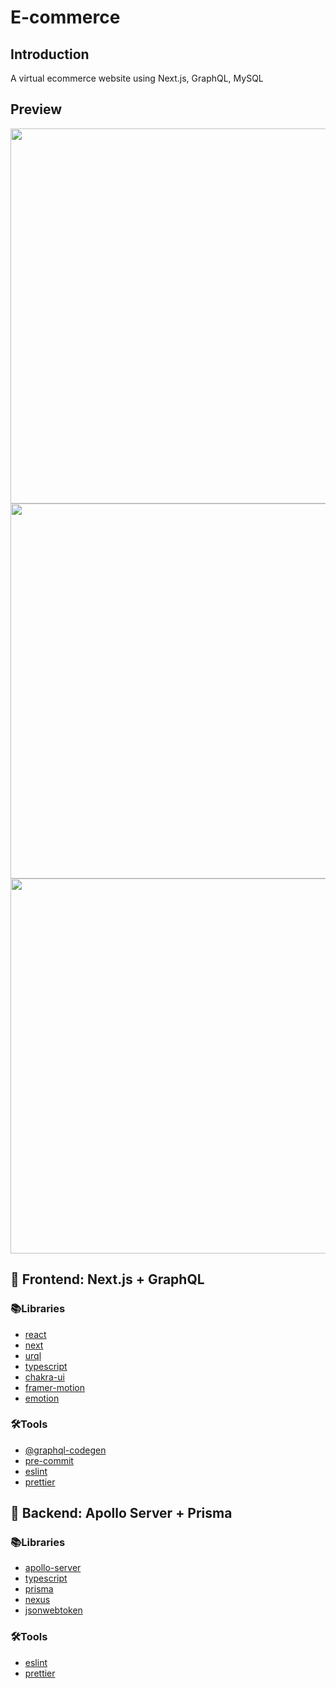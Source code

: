 # E-commerce

## Introduction

A virtual ecommerce website using Next.js, GraphQL, MySQL

## Preview

<img src="https://github.com/mauromamani/e-commerce/blob/main/assets/preview.jpg" width="1100" height="600" />
<img src="https://github.com/mauromamani/e-commerce/blob/main/assets/product-detail.jpg" width="1100" height="600" />
<img src="https://github.com/mauromamani/e-commerce/blob/main/assets/cart.jpg" width="1100" height="600" />

## 🚀 Frontend: Next.js + GraphQL

### 📚Libraries

- [react](https://github.com/facebook/react)
- [next](https://github.com/vercel/next.js)
- [urql](https://github.com/FormidableLabs/urql)
- [typescript](https://github.com/microsoft/TypeScript)
- [chakra-ui](https://github.com/chakra-ui/chakra-ui)
- [framer-motion](https://github.com/framer/motion)
- [emotion](https://github.com/emotion-js/emotion)


### 🛠Tools

- [@graphql-codegen](https://github.com/dotansimha/graphql-code-generator)
- [pre-commit](https://github.com/pre-commit/pre-commit)
- [eslint](https://github.com/eslint/eslint)
- [prettier](https://github.com/prettier/prettier)

## 🚀 Backend: Apollo Server + Prisma

### 📚Libraries

- [apollo-server](https://github.com/apollographql/apollo-server)
- [typescript](https://github.com/microsoft/TypeScript)
- [prisma](https://github.com/prisma/prisma)
- [nexus](https://github.com/graphql-nexus/nexus)
- [jsonwebtoken](https://github.com/auth0/node-jsonwebtoken)


### 🛠Tools

- [eslint](https://github.com/eslint/eslint)
- [prettier](https://github.com/prettier/prettier)